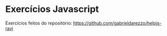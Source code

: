 # Exercícios Javascript

Exercícios feitos do repositório: https://github.com/gabrieldarezzo/helpjs-ravi
